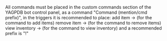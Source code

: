 All commands must be placed in the custom commands section of the YAGPDB bot control panel, as a command
"Command (mention/cmd prefix)", in the triggers it is recommended to place:
add item -> (for the command to add items)
remove item -> (for the command to remove items)
view inventory -> (for the command to view inventory)
and a recommended prefix is ​​"!"
